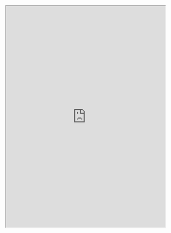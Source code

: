 <!-- This page hosts a Cryptpad Page that participants can share notes in. -->
<iframe width="100%" height="700" src="https://cryptpad.fr/code/#/2/code/view/4fbZ6JUeFEXoAnXDEr0s6H8CHq9ZVk796DWWiooy9i8/embed/"></iframe>
